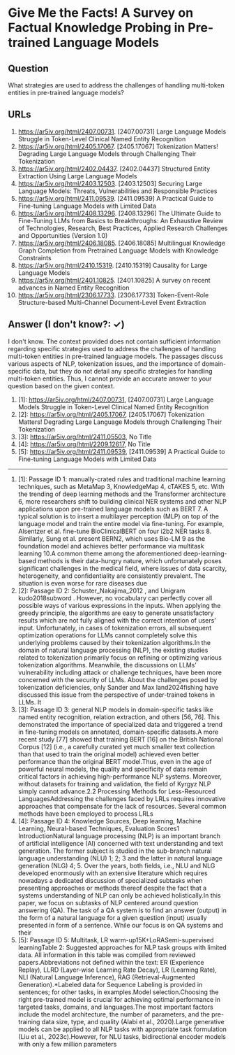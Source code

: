 # Give Me the Facts! A Survey on Factual Knowledge Probing in Pre-trained Language Models

## Question

What strategies are used to address the challenges of handling multi-token entities in pre-trained language models?

## URLs

1. https://ar5iv.org/html/2407.00731. [2407.00731] Large Language Models Struggle in Token-Level Clinical Named Entity Recognition
2. https://ar5iv.org/html/2405.17067. [2405.17067] Tokenization Matters! Degrading Large Language Models through Challenging Their Tokenization
3. https://ar5iv.org/html/2402.04437. [2402.04437] Structured Entity Extraction Using Large Language Models
4. https://ar5iv.org/html/2403.12503. [2403.12503] Securing Large Language Models: Threats, Vulnerabilities and Responsible Practices
5. https://ar5iv.org/html/2411.09539. [2411.09539] A Practical Guide to Fine-tuning Language Models with Limited Data
6. https://ar5iv.org/html/2408.13296. [2408.13296] The Ultimate Guide to Fine-Tuning LLMs from Basics to Breakthroughs: An Exhaustive Review of Technologies, Research, Best Practices, Applied Research Challenges and Opportunities (Version 1.0)
7. https://ar5iv.org/html/2406.18085. [2406.18085] Multilingual Knowledge Graph Completion from Pretrained Language Models with Knowledge Constraints
8. https://ar5iv.org/html/2410.15319. [2410.15319] Causality for Large Language Models
9. https://ar5iv.org/html/2401.10825. [2401.10825] A survey on recent advances in Named Entity Recognition
10. https://ar5iv.org/html/2306.17733. [2306.17733] Token-Event-Role Structure-based Multi-Channel Document-Level Event Extraction

## Answer (I don't know?: ✓)

I don't know. The context provided does not contain sufficient information regarding specific strategies used to address the challenges of handling multi-token entities in pre-trained language models. The passages discuss various aspects of NLP, tokenization issues, and the importance of domain-specific data, but they do not detail any specific strategies for handling multi-token entities. Thus, I cannot provide an accurate answer to your question based on the given context.

1. [1]:  https://ar5iv.org/html/2407.00731, [2407.00731] Large Language Models Struggle in Token-Level Clinical Named Entity Recognition
2. [2]:  https://ar5iv.org/html/2405.17067, [2405.17067] Tokenization Matters! Degrading Large Language Models through Challenging Their Tokenization
3. [3]:  https://ar5iv.org/html/2411.05503, No Title
4. [4]:  https://ar5iv.org/html/2209.12617, No Title
5. [5]:  https://ar5iv.org/html/2411.09539, [2411.09539] A Practical Guide to Fine-tuning Language Models with Limited Data
---
1. [1]:  Passage ID 1: manually-crated rules and traditional machine learning techniques, such as MetaMap 3, KnowledgeMap 4, cTAKES 5, etc. With the trending of deep learning methods and the Transformer architecture 6, more researchers shift to building clinical NER systems and other NLP applications upon pre-trained language models such as BERT 7. A typical solution is to insert a multilayer perception (MLP) on top of the language model and train the entire model via fine-tuning. For example, Alsentzer et al. fine-tune BioClinicalBERT on four i2b2 NER tasks 8. Similarly, Sung et al. present BERN2, which uses Bio-LM 9 as the foundation model and achieves better performance via multitask learning 10.A common theme among the aforementioned deep-learning-based methods is their data-hungry nature, which unfortunately poses significant challenges in the medical field, where issues of data scarcity, heterogeneity, and confidentiality are consistently prevalent. The situation is even worse for rare diseases due
2. [2]:  Passage ID 2: Schuster_Nakajima_2012 , and Unigram kudo2018subword . However, no vocabulary can perfectly cover all possible ways of various expressions in the inputs. When applying the greedy principle, the algorithms are easy to generate unsatisfactory results which are not fully aligned with the correct intention of users’ input. Unfortunately, in cases of tokenization errors, all subsequent optimization operations for LLMs cannot completely solve this underlying problems caused by their tokenization algorithms.In the domain of natural language processing (NLP), the existing studies related to tokenization primarily focus on refining or optimizing various tokenization algorithms. Meanwhile, the discussions on LLMs’ vulnerability including attack or challenge techniques, have been more concerned with the security of LLMs. About the challenges posed by tokenization deficiencies, only Sander and Max land2024fishing have discussed this issue from the perspective of under-trained tokens in LLMs. It
3. [3]:  Passage ID 3: general NLP models in domain-specific tasks like named entity recognition, relation extraction, and others [56, 76]. This demonstrated the importance of specialized data and triggered a trend in fine-tuning models on annotated, domain-specific datasets.A more recent study [77] showed that training BERT [16] on the British National Corpus [12] (i.e., a carefully curated yet much smaller text collection than that used to train the original model) achieved even better performance than the original BERT model.Thus, even in the age of powerful neural models, the quality and specificity of data remain critical factors in achieving high-performance NLP systems. Moreover, without datasets for training and validation, the field of Kyrgyz NLP simply cannot advance.2.2 Processing Methods for Less-Resourced LanguagesAddressing the challenges faced by LRLs requires innovative approaches that compensate for the lack of resources. Several common methods have been employed to process LRLs
4. [4]:  Passage ID 4: Knowledge Sources, Deep learning, Machine Learning, Neural-based Techniques, Evaluation Scores1 IntroductionNatural language processing (NLP) is an important branch of artificial intelligence (AI) concerned with text understanding and text generation. The former subject is studied in the sub-branch natural language understanding (NLU) 1; 2; 3 and the latter in natural language generation (NLG) 4; 5. Over the years, both fields, i.e., NLU and NLG developed enormously with an extensive literature which requires nowadays a dedicated discussion of specialized subtasks when presenting approaches or methods thereof despite the fact that a systems understanding of NLP can only be achieved holistically.In this paper, we focus on subtasks of NLP centered around question answering (QA). The task of a QA system is to find an answer (output) in the form of a natural language for a given question (input) usually presented in form of a sentence. While our focus is on QA systems and their
5. [5]:  Passage ID 5: Multitask, LR warm-up15K+LoRASemi-supervised learningTable 2: Suggested approaches for NLP task groups with limited data. All information in this table was compiled from reviewed papers.Abbreviations not defined within the text: ER (Experience Replay), LLRD (Layer-wise Learning Rate Decay), LR (Learning Rate), NLI (Natural Language Inference), RAG (Retrieval-Augmented Generation).*Labeled data for Sequence Labeling is provided in sentences; for other tasks, in examples.Model selection.Choosing the right pre-trained model is crucial for achieving optimal performance in targeted tasks, domains, and languages.The most important factors include the model architecture, the number of parameters, and the pre-training data size, type, and quality (Alabi et al., 2020).Large generative models can be applied to all NLP tasks with appropriate task formulation (Liu et al., 2023c).However, for NLU tasks, bidirectional encoder models with only a few million parameters